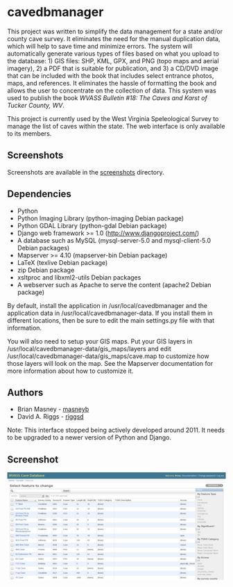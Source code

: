 # cavedbmanager

This project was written to simplify the data management for a state
and/or county cave survey. It eliminates the need for the manual duplication
data, which will help to save time and minimize errors. The system will
automatically generate various types of files based on what you upload
to the database: 1) GIS files: SHP, KML, GPX, and PNG (topo maps and
aerial imagery), 2) a PDF that is suitable for publication, and 3) a 
CD/DVD image that can be included with the book that includes select
entrance photos, maps, and references. It eliminates the hassle of
formatting the book and allows the user to concentrate on the collection
of data. This system was used to publish the book _WVASS Bulletin #18:
The Caves and Karst of Tucker County, WV_.

This project is currently used by the West Virginia Speleological Survey
to manage the list of caves within the state. The web interface is only
available to its members.


## Screenshots

Screenshots are available in the [screenshots](screenshots) directory.


## Dependencies

* Python
* Python Imaging Library (python-imaging Debian package)
* Python GDAL Library (python-gdal Debian package)
* Django web framework >= 1.0 (http://www.djangoproject.com/)
* A database such as MySQL (mysql-server-5.0 and mysql-client-5.0 Debian packages)
* Mapserver >= 4.10 (mapserver-bin Debian package)
* LaTeX (texlive Debian package)
* zip Debian package
* xsltproc and libxml2-utils Debian packages
* A webserver such as Apache to serve the content (apache2 Debian package)

By default, install the application in /usr/local/cavedbmanager and the
application data in /usr/local/cavedbmanager-data. If you install them in
different locations, then be sure to edit the main settings.py file with that 
information.

You will also need to setup your GIS maps. Put your GIS layers in 
/usr/local/cavedbmanager-data/gis_maps/layers and edit
/usr/local/cavedbmanager-data/gis_maps/cave.map to customize how those
layers will look on the map. See the Mapserver documentation for more 
information about how to customize it.


## Authors

* Brian Masney - [masneyb](https://github.com/masneyb)
* David A. Riggs - [riggsd](https://github.com/riggsd)

Note: This interface stopped being actively developed around 2011. It needs
to be upgraded to a newer version of Python and Django.

## Screenshot

![Search Page](media/img/wvass-cavedb-search-feature.png "Search Page")

